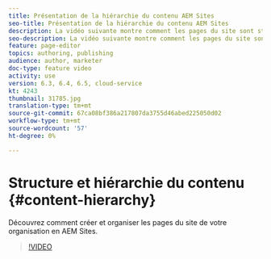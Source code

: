 ```yaml
---
title: Présentation de la hiérarchie du contenu AEM Sites
seo-title: Présentation de la hiérarchie du contenu AEM Sites
description: La vidéo suivante montre comment les pages du site sont stockées dans AEM pour votre entreprise.
seo-description: La vidéo suivante montre comment les pages du site sont stockées dans AEM pour votre entreprise.
feature: page-editor
topics: authoring, publishing
audience: author, marketer
doc-type: feature video
activity: use
version: 6.3, 6.4, 6.5, cloud-service
kt: 4243
thumbnail: 31785.jpg
translation-type: tm+mt
source-git-commit: 67ca08bf386a217807da3755d46abed225050d02
workflow-type: tm+mt
source-wordcount: '57'
ht-degree: 0%

---
```



# Structure et hiérarchie du contenu {#content-hierarchy}

Découvrez comment créer et organiser les pages du site de votre organisation en AEM Sites.

>[!VIDEO](https://video.tv.adobe.com/v/31827?quality=12&learn=on)
